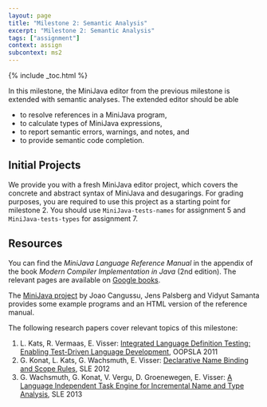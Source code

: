 ```yaml
---
layout: page
title: "Milestone 2: Semantic Analysis"
excerpt: "Milestone 2: Semantic Analysis"
tags: ["assignment"]
context: assign
subcontext: ms2
---
```


{% include _toc.html %}

In this milestone, the MiniJava editor from the previous milestone is extended with semantic analyses. The extended editor should be able

* to resolve references in a MiniJava program,
* to calculate types of MiniJava expressions,
* to report semantic errors, warnings, and notes, and
* to provide semantic code completion.

## Initial Projects

We provide you with a fresh MiniJava editor project, which covers the concrete and abstract syntax of MiniJava and desugarings.
For grading purposes, you are required to use this project as a starting point for milestone 2.
You should use `MiniJava-tests-names` for assignment 5 and `MiniJava-tests-types` for assignment 7.

## Resources

You can find the *MiniJava Language Reference Manual* in the appendix of the book
*Modern Compiler Implementation in Java* (2nd edition).
The relevant pages are available on [Google books](http://books.google.com/books?id=JNs6fWkJZbAC&pg=PA484).

The [MiniJava project](http://www.cambridge.org/us/features/052182060X/)
by Joao Cangussu, Jens Palsberg and Vidyut Samanta provides some example programs
and an HTML version of the reference manual.

The following research papers cover relevant topics of this milestone:

1. L. Kats, R. Vermaas, E. Visser: [Integrated Language Definition Testing: Enabling Test-Driven Language Development](http://swerl.tudelft.nl/twiki/pub/Main/TechnicalReports/TUD-SERG-2011-011.pdf), OOPSLA 2011
2. G. Konat, L. Kats, G. Wachsmuth, E. Visser: [Declarative Name Binding and Scope Rules](http://swerl.tudelft.nl/twiki/pub/Main/TechnicalReports/TUD-SERG-2012-015.pdf), SLE 2012
3. G. Wachsmuth, G. Konat, V. Vergu, D. Groenewegen, E. Visser: [A Language Independent Task Engine for Incremental Name and Type Analysis](http://swerl.tudelft.nl/twiki/pub/Main/TechnicalReports/TUD-SERG-2013-014.pdf), SLE 2013
